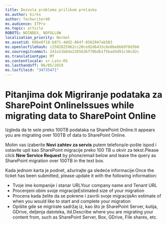 ```yaml
---
title: Dozvola problema prilikom prelaska
ms.author: kirks
author: Techwriter40
ms.audience: ITPro
ms.topic: article
ROBOTS: NOINDEX, NOFOLLOW
localization_priority: Normal
ms.assetid: 686e8f18-b871-4dd2-864f-8562947ab583
ms.openlocfilehash: c2502825962cc20ce92d6433c6e8bebbb978d3b0
ms.sourcegitcommit: 241e21b6da226563bf70bdb1f5bad3d91c38cd2c
ms.translationtype: MT
ms.contentlocale: sr-Latn-RS
ms.lasthandoff: 06/05/2019
ms.locfileid: "34735471"
---
```

# <a name="issues-while-migrating-data-to-sharepoint-online"></a><span data-ttu-id="f5d96-102">Pitanjima dok Migriranje podataka za SharePoint Online</span><span class="sxs-lookup"><span data-stu-id="f5d96-102">Issues while migrating data to SharePoint Online</span></span>

<span data-ttu-id="f5d96-103">Izgleda da te sele preko 100TB podataka na SharePoint Online.</span><span class="sxs-lookup"><span data-stu-id="f5d96-103">It appears you are migrating over 100TB of data to SharePoint Online.</span></span>

<span data-ttu-id="f5d96-104">Molim vas izaberite **Novi zahtev za servis** putem telefona/e-pošte ispod i ostavite upit kao SharePoint migracije preko 100 TB u okvir za tekst.</span><span class="sxs-lookup"><span data-stu-id="f5d96-104">Please click **New Service Request** by phone/email below and leave the query as SharePoint migration over 100TB in the text box.</span></span>

<span data-ttu-id="f5d96-105">Kada jednom karta je podnet, ažurirajte ga sledeće informacije:</span><span class="sxs-lookup"><span data-stu-id="f5d96-105">Once the ticket has been submitted, please update it with the following information:</span></span> 

- <span data-ttu-id="f5d96-106">Tvoje ime kompanije i stanar URL</span><span class="sxs-lookup"><span data-stu-id="f5d96-106">Your company name and Tenant URL</span></span>
- <span data-ttu-id="f5d96-107">Procenjeni obim svoje migracije</span><span class="sxs-lookup"><span data-stu-id="f5d96-107">Estimated size of your migration</span></span>
- <span data-ttu-id="f5d96-108">Procena kada želite da se pokrene i završi svoje migracije</span><span class="sxs-lookup"><span data-stu-id="f5d96-108">An estimate of when you would like to start and complete your migration</span></span>
- <span data-ttu-id="f5d96-109">Opišite gde se migrirate sadržaj iz, kao što je SharePoint Server, kutija, GDrive, deljenja datoteka, itd.</span><span class="sxs-lookup"><span data-stu-id="f5d96-109">Describe where you are migrating your content from, such as SharePoint Server, Box, GDrive, File shares, etc.</span></span>


  

